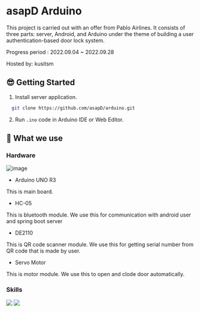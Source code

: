 # asapD Arduino

This project is carried out with an offer from Pablo Airlines. It consists of three parts: server, Android, and Arduino under the theme of building a user authentication-based door lock system.

Progress period : 2022.09.04 ~ 2022.09.28

Hosted by: kusitsm

## 😎 Getting Started

1. Install server application.

```` bash
  git clone https://github.com/asapD/arduino.git
````

2. Run `.ino` code in Arduino IDE or Web Editor.


## 🧾 What we use

### Hardware

![image](https://user-images.githubusercontent.com/61505572/193398468-01c8a4d0-ca11-4338-a143-ad21e32e3b71.png)


- Arduino UNO R3

This is main board.

- HC-05

This is bluetooth module. We use this for communication with android user and spring boot server

- DE2110

This is QR code scanner module. We use this for getting serial number from QR code that is made by user.

- Servo Motor

This is motor module. We use this to open and clode door automatically.

### Skills

<img src="https://img.shields.io/badge/Arduino-00979D?style=for-the-badge&logo=Arduino&logoColor=white"> <img src="https://img.shields.io/badge/C++-00599C?style=for-the-badge&logo=C++&logoColor=white">
